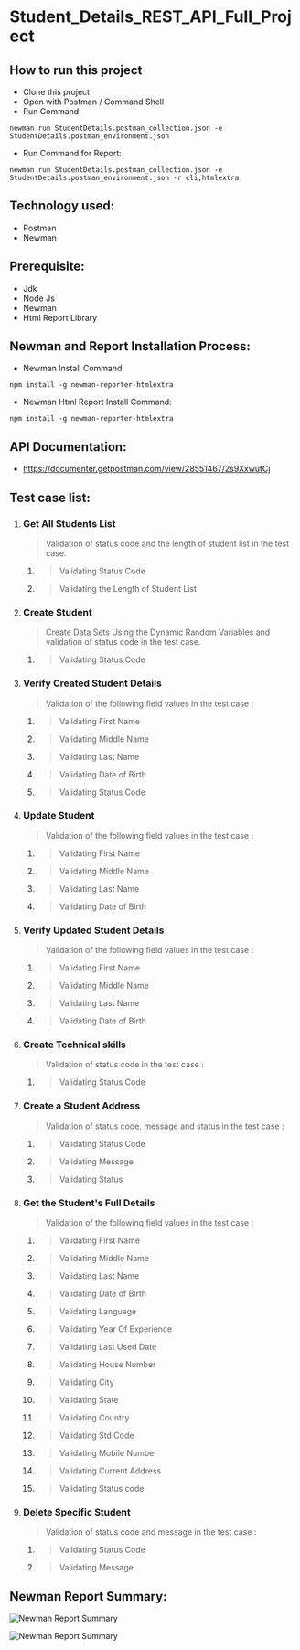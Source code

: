 # Student_Details_REST_API_Full_Project


## How to run this project
- Clone this project
- Open with Postman / Command Shell
- Run Command:  
```console 
newman run StudentDetails.postman_collection.json -e StudentDetails.postman_environment.json 
```
- Run Command for Report: 
```console 
newman run StudentDetails.postman_collection.json -e StudentDetails.postman_environment.json -r cli,htmlextra
```

## Technology used:
- Postman
- Newman

## Prerequisite:
- Jdk
- Node Js
- Newman
- Html Report Library

## Newman and Report Installation Process:
- Newman Install Command:
```console
npm install -g newman-reporter-htmlextra
```
- Newman Html Report Install Command:
```console
npm install -g newman-reporter-htmlextra
```

## API Documentation:
- https://documenter.getpostman.com/view/28551467/2s9XxwutCj

## Test case list:
1. ### Get All Students List
	> Validation of status code and the length of student list in the test case.
 	1. > Validating Status Code
 	2. > Validating the Length of Student List
2. ### Create Student
	> Create Data Sets Using the Dynamic Random Variables and validation of status code in the test case.
	1. > Validating Status Code
3. ### Verify Created Student Details
	> Validation of the following field values in the test case :
 	1. > Validating First Name
 	2. > Validating Middle Name
 	3. > Validating Last Name
 	4. > Validating Date of Birth
 	5. > Validating Status Code 

4. ### Update Student
	> Validation of the following field values in the test case :
 	1. > Validating First Name
 	2. > Validating Middle Name
 	3. > Validating Last Name
 	4. > Validating Date of Birth
     
5. ### Verify Updated Student Details
	>  Validation of the following field values in the test case :
	1. > Validating First Name
 	2. > Validating Middle Name
	3. > Validating Last Name
 	4. > Validating Date of Birth

6. ### Create Technical skills 
	> Validation of status code in the test case :
	1. > Validating Status Code

7. ### Create a Student Address
	> Validation of status code, message and status in the test case :
	1. > Validating Status Code
  	2. > Validating  Message
  	3. > Validating Status 
     
8. ### Get the Student's Full Details
	>  Validation of the following field values in the test case :
	1. > Validating First Name
	2. > Validating Middle Name
	3. > Validating Last Name
	4. > Validating Date of Birth
	5. > Validating Language
	6. > Validating Year Of Experience
	7. > Validating Last Used Date
	8. > Validating House Number
	9. > Validating City
	10. > Validating State
	11. > Validating Country
	12. > Validating Std Code
	13. > Validating Mobile Number
	14. > Validating Current Address
  	15. > Validating Status code 


9. ### Delete Specific Student
	> Validation of status code and message in the test case :
	1. > Validating Status Code
  	2. > Validating  Message

## Newman Report Summary:
![Newman Report Summary](https://github.com/shafinrahman912/Student_Details_REST_API_Full_Project/assets/83553368/3dd0fcc4-5324-4bad-80ff-8a69079c4861)

![Newman Report Summary](https://github.com/shafinrahman912/Student_Details_REST_API_Full_Project/assets/83553368/42dd684a-c58c-4163-b230-e3049e3132ad)


